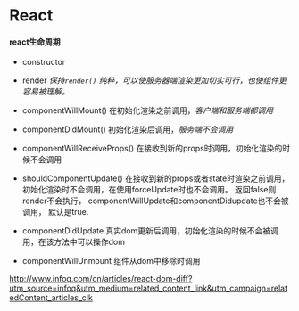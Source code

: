 # React

#### react生命周期

* constructor
* render   *保持`render()` 纯粹，可以使服务器端渲染更加切实可行，也使组件更容易被理解。* 
* componentWillMount()  在初始化渲染之前调用，*客户端和服务端都调用*
* componentDidMount() 初始化渲染后调用，*服务端不会调用*



* componentWillReceiveProps() 在接收到新的props时调用，初始化渲染的时候不会调用
* shouldComponentUpdate() 在接收到新的props或者state时渲染之前调用，初始化渲染时不会调用，在使用forceUpdate时也不会调用。 返回false则render不会执行， componentWillUpdate和componentDidupdate也不会被调用， 默认是true.
* componentDidUpdate 真实dom更新后调用，初始化渲染的时候不会被调用，在该方法中可以操作dom
* componentWillUnmount 组件从dom中移除时调用



http://www.infoq.com/cn/articles/react-dom-diff?utm_source=infoq&utm_medium=related_content_link&utm_campaign=relatedContent_articles_clk